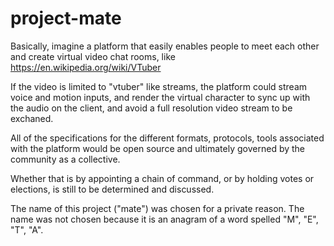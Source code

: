 # project-mate
Basically, imagine a platform that easily enables people to meet each other and create virtual video chat rooms, like https://en.wikipedia.org/wiki/VTuber

If the video is limited to "vtuber" like streams, the platform could stream voice and motion inputs, and render the virtual character to sync up with the audio on the client, and avoid a full resolution video stream to be exchaned.

All of the specifications for the different formats, protocols, tools associated with the platform would be open source and ultimately governed by the community as a collective.

Whether that is by appointing a chain of command, or by holding votes or elections, is still to be determined and discussed.

The name of this project ("mate") was chosen for a private reason. The name was not chosen because it is an anagram of a word spelled "M",   "E",    "T",  "A".
